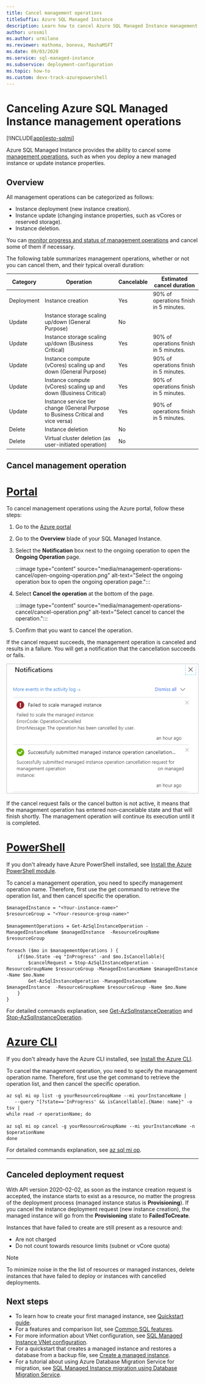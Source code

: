 ```yaml
---
title: Cancel management operations
titleSuffix: Azure SQL Managed Instance
description: Learn how to cancel Azure SQL Managed Instance management operations.
author: urosmil
ms.author: urmilano
ms.reviewer: mathoma, bonova, MashaMSFT
ms.date: 09/03/2020
ms.service: sql-managed-instance
ms.subservice: deployment-configuration
ms.topic: how-to
ms.custom: devx-track-azurepowershell
---
```


# Canceling Azure SQL Managed Instance management operations
[!INCLUDE[appliesto-sqlmi](../includes/appliesto-sqlmi.md)]

Azure SQL Managed Instance provides the ability to cancel some [management operations](management-operations-overview.md), such as when you deploy a new managed instance or update instance properties. 

## Overview

 All management operations can be categorized as follows:

- Instance deployment (new instance creation).
- Instance update (changing instance properties, such as vCores or reserved storage).
- Instance deletion.

You can [monitor progress and status of management operations](management-operations-monitor.md) and cancel some of them if necessary. 

The following table summarizes management operations, whether or not you can cancel them, and their typical overall duration:

Category  |Operation  |Cancelable  |Estimated cancel duration  |
|---------|---------|---------|---------|
|Deployment |Instance creation |Yes |90% of operations finish in 5 minutes. |
|Update |Instance storage scaling up/down (General Purpose) |No |  |
|Update |Instance storage scaling up/down (Business Critical) |Yes |90% of operations finish in 5 minutes. |
|Update |Instance compute (vCores) scaling up and down (General Purpose) |Yes |90% of operations finish in 5 minutes. |
|Update |Instance compute (vCores) scaling up and down (Business Critical) |Yes |90% of operations finish in 5 minutes. |
|Update |Instance service tier change (General Purpose to Business Critical and vice versa) |Yes |90% of operations finish in 5 minutes. |
|Delete |Instance deletion |No |  |
|Delete |Virtual cluster deletion (as user-initiated operation) |No |  |

## Cancel management operation

# [Portal](#tab/azure-portal)

To cancel management operations using the Azure portal, follow these steps:

1. Go  to the [Azure portal](https://portal.azure.com)
1. Go to the **Overview** blade of your SQL Managed Instance. 
1. Select the **Notification** box next to the ongoing operation to open the **Ongoing Operation** page. 

   :::image type="content" source="media/management-operations-cancel/open-ongoing-operation.png" alt-text="Select the ongoing operation box to open the ongoing operation page.":::

1. Select **Cancel the operation** at the bottom of the page. 

   :::image type="content" source="media/management-operations-cancel/cancel-operation.png" alt-text="Select cancel to cancel the operation.":::

1. Confirm that you want to cancel the operation. 


If the cancel request succeeds, the management operation is canceled and results in a failure. You will get a notification that the cancellation succeeds or fails.

![Canceling operation result](./media/management-operations-cancel/canceling-operation-result.png)


If the cancel request fails or the cancel button is not active, it means that the management operation has entered non-cancelable state and that will finish shortly.  The management operation will continue its execution until it is completed.

# [PowerShell](#tab/azure-powershell)

If you don't already have Azure PowerShell installed, see [Install the Azure PowerShell module](/powershell/azure/install-az-ps).

To cancel a management operation, you need to specify management operation name. Therefore, first use the get command to retrieve the operation list, and then cancel specific the operation.

```powershell-interactive
$managedInstance = "<Your-instance-name>"
$resourceGroup = "<Your-resource-group-name>"

$managementOperations = Get-AzSqlInstanceOperation -ManagedInstanceName $managedInstance  -ResourceGroupName $resourceGroup

foreach ($mo in $managementOperations ) {
	if($mo.State -eq "InProgress" -and $mo.IsCancellable){
		$cancelRequest = Stop-AzSqlInstanceOperation -ResourceGroupName $resourceGroup -ManagedInstanceName $managedInstance -Name $mo.Name
		Get-AzSqlInstanceOperation -ManagedInstanceName $managedInstance  -ResourceGroupName $resourceGroup -Name $mo.Name
	}
}
```

For detailed commands explanation, see [Get-AzSqlInstanceOperation](/powershell/module/az.sql/get-azsqlinstanceoperation) and [Stop-AzSqlInstanceOperation](/powershell/module/az.sql/stop-azsqlinstanceoperation).

# [Azure CLI](#tab/azure-cli)

If you don't already have the Azure CLI installed, see [Install the Azure CLI](/cli/azure/install-azure-cli).

To cancel the management operation, you need to specify the management operation name. Therefore, first use the get command to retrieve the operation list, and then cancel the specific operation.

```azurecli-interactive
az sql mi op list -g yourResourceGroupName --mi yourInstanceName |
   --query "[?state=='InProgress' && isCancellable].{Name: name}" -o tsv |
while read -r operationName; do

az sql mi op cancel -g yourResourceGroupName --mi yourInstanceName -n $operationName
done
```

For detailed commands explanation, see [az sql mi op](/cli/azure/sql/mi/op).

---

## Canceled deployment request

With API version 2020-02-02, as soon as the instance creation request is accepted, the instance starts to exist as a resource, no matter the progress of the deployment process (managed instance status is **Provisioning**). If you cancel the instance deployment request (new instance creation), the managed instance will go from the **Provisioning** state to **FailedToCreate**.

Instances that have failed to create are still present as a resource and: 

- Are not charged
- Do not count towards resource limits (subnet or vCore quota)


> [!NOTE]
> To minimize noise in the the list of resources or managed instances, delete instances that have failed to deploy or instances with cancelled deployments. 


## Next steps

- To learn how to create your first managed instance, see [Quickstart guide](instance-create-quickstart.md).
- For a features and comparison list, see [Common SQL features](../database/features-comparison.md).
- For more information about VNet configuration, see [SQL Managed Instance VNet configuration](connectivity-architecture-overview.md).
- For a quickstart that creates a managed instance and restores a database from a backup file, see [Create a managed instance](instance-create-quickstart.md).
- For a tutorial about using Azure Database Migration Service for migration, see [SQL Managed Instance migration using Database Migration Service](/azure/dms/tutorial-sql-server-to-managed-instance).
